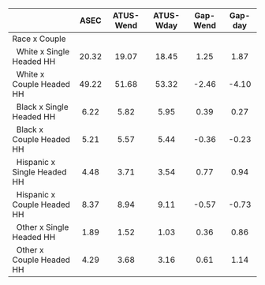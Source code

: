 
|                      |         ASEC |    ATUS-Wend |    ATUS-Wday |     Gap-Wend |      Gap-day |
| -------------------- | :----------: | :----------: | :----------: | :----------: | :----------: |
| Race x Couple        |              |              |              |              |              |
| &nbsp;&nbsp;White x Single Headed HH |        20.32 |        19.07 |        18.45 |         1.25 |         1.87 |
| &nbsp;&nbsp;White x Couple Headed HH |        49.22 |        51.68 |        53.32 |        -2.46 |        -4.10 |
| &nbsp;&nbsp;Black x Single Headed HH |         6.22 |         5.82 |         5.95 |         0.39 |         0.27 |
| &nbsp;&nbsp;Black x Couple Headed HH |         5.21 |         5.57 |         5.44 |        -0.36 |        -0.23 |
| &nbsp;&nbsp;Hispanic x Single Headed HH |         4.48 |         3.71 |         3.54 |         0.77 |         0.94 |
| &nbsp;&nbsp;Hispanic x Couple Headed HH |         8.37 |         8.94 |         9.11 |        -0.57 |        -0.73 |
| &nbsp;&nbsp;Other x Single Headed HH |         1.89 |         1.52 |         1.03 |         0.36 |         0.86 |
| &nbsp;&nbsp;Other x Couple Headed HH |         4.29 |         3.68 |         3.16 |         0.61 |         1.14 |

